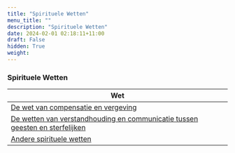 ```yaml
---
title: "Spirituele Wetten"
menu_title: ""
description: "Spirituele Wetten"
date: 2024-02-01 02:18:11+11:00
draft: False
hidden: True
weight: 
---
```

### Spirituele Wetten

|**Wet**
|---
| [De wet van compensatie en vergeving](/1-nl-padgett-messages/1-3-nl-padgett-messages-by-topic/1-3-14-nl-spiritual-laws/1-3-14-1-nl-law-of-compensation-and-forgiveness/)
| [De wetten van verstandhouding en communicatie tussen geesten en sterfelijken](/1-nl-padgett-messages/1-3-nl-padgett-messages-by-topic/1-3-14-nl-spiritual-laws/1-3-14-2-nl-laws-of-rapport-communication/)
| [Andere spirituele wetten](/1-nl-padgett-messages/1-3-nl-padgett-messages-by-topic/1-3-14-nl-spiritual-laws/1-3-14-3-nl-other-spiritual-laws/)

